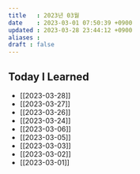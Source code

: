 ```yaml
---
title   : 2023년 03월 
date    : 2023-03-01 07:50:39 +0900
updated : 2023-03-28 23:44:12 +0900
aliases : 
draft : false
---
```


## Today I Learned
- [[2023-03-28]]
- [[2023-03-27]]
- [[2023-03-26]]
- [[2023-03-24]]
- [[2023-03-06]]
- [[2023-03-05]]
- [[2023-03-03]]
- [[2023-03-02]]
- [[2023-03-01]]
